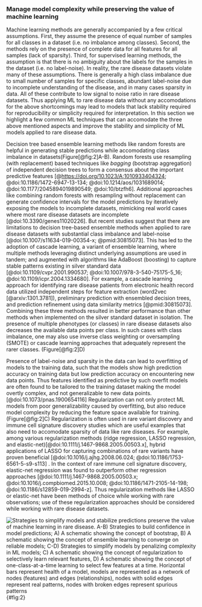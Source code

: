 ### Manage model complexity while preserving the value of machine learning


<!-- TODO: stick to one example method of each approach so that we get to describe why we need to use it --->

Machine learning methods are generally accompanied by a few critical assumptions. 
First, they assume the presence of equal number of samples for all classes in a dataset (i.e. no imbalance among classes). 
Second, the methods rely on the presence of complete data for all features for all samples (lack of sparsity).
Third, for supervised learning methods, the assumption is that there is no ambiguity about the labels for the samples in the dataset (i.e. no label-noise).
In reality, the rare disease datasets violate many of these assumptions.
There is generally a high class imbalance due to small number of samples for specific classes, abundant label-noise due to incomplete understanding of the disease, and in many cases sparsity in data.
All of these contribute to low signal to noise ratio in rare disease datasets.
Thus applying ML to rare disease data without any accomodations for the above shortcomings may lead to models that lack stability required for reproducibility or simplicity required for interpretation.
In this section we highlight a few common ML techniques that can accomodate the three above mentioned aspects and improve the stability and simplicity of ML models applied to rare disease data.

Decision tree based ensemble learning methods like random forests are helpful in generating stable predictions while accomodating class imbalance in datasets(Figure[@fig:2]A-B).
Random forests use resampling (with replacement) based techniques like _bagging_ (bootstrap aggregation) of independent decision trees to form a consensus about the important predictive features [@https://doi.org/10.1023/A:1010933404324; @doi:10.1186/1472-6947-13-134; @doi:10.1214/aos/1031689014; @doi:10.1177/2045894019890549; @doi:10/btzfh6]. 
Additional approaches like combining random forests with resampling without replacement can generate confidence intervals for the model predictions by iteratively exposing the models to incomplete datasets, mimicking real world cases where most rare disease datasets are incomplete [@doi:10.3390/genes11020226].
But recent studies suggest that there are limitations to decision tree-based ensemble methods when applied to rare disease datasets with substantial class imbalance and label-noise [@doi:10.1007/s11634-019-00354-x; @pmid:30815073]. 
This has led to the adoption of cascade learning, a variant of ensemble learning, where multiple methods leveraging distinct underlying assumptions are used in tandem; and augmented with algorithms like AdaBoost (boosting) to capture stable patterns existing in silver standard data [@doi:10.1109/cvpr.2001.990537; @doi:10.1007/978-3-540-75175-5_16; @doi:10.1109/icpr.2004.1334680]. 
For example, a cascade learning approach for identifying rare disease patients from electronic health record data utilized independent steps for feature extraction (word2vec [@arxiv:1301.3781]), preliminary prediction with ensembled decision trees, and prediction refinement using data similarity metrics [@pmid:30815073]. 
Combining these three methods resulted in better performance than other methods when implemented on the silver standard dataset in isolation.
The presence of multiple phenotypes (or classes) in rare disease datasets also decreases the available data points per class. 
In such cases with class imbalance, one may also use inverse class weighting or oversampling (SMOTE) or cascade learning approaches that adequately represent the rarer classes. (Figure[@fig:2]D)

Presence of label-noise and sparsity in the data can lead to overfitting of models to the training data, such that the models show high prediction accuracy on training data but low prediction accuracy on encountering new data points. 
Thus features identified as predictive by such overfit models are often found to be tailored to the training dataset making the model overtly complex, and not generalizable to new data points. [@doi:10.1073/pnas.1900654116]
Regularization can not only protect ML models from poor generalizability caused by overfitting, but also reduce model complexity by reducing the feature space available for training. (Figure[@fig:2]C)
Regularization is often used in rare variant discovery and immune cell signature discovery studies which are useful examples that also need to accomodate sparsity of data like rare diseases.
For example, among various regularization methods (ridge regression, LASSO regression, and elastic-net)[@doi:10.1111/j.1467-9868.2005.00503.x], hybrid applications of LASSO for capturing combinations of rare variants have proven beneficial [@doi:10.1016/j.ajhg.2008.06.024; @doi:10.1186/1753-6561-5-s9-s113] .
In the context of rare immune cell signature discovery, elastic-net regression was found to outperform other regression approaches [@doi:10.1111/j.1467-9868.2005.00503.x; @doi:10.1016/j.compbiomed.2015.10.008; @doi:10.1186/1471-2105-14-198; @doi:10.1186/s12859-019-2994-z]. 
Thus regularization methods like LASSO or elastic-net have been methods of choice while working with rare observations; use of these regularization approaches should be considered while working with rare disease datasets. 


![Strategies to simplify models and stabilize predictions preserve the value of machine learning in rare disease. A-B) Strategies to build confidence in model predictions; A) A schematic showing the concept of bootstrap, B) A schematic showing the concept of ensemble learning to converge on reliable models; C-D) Strategies to simplify models by penalizing complexity in ML models; C) A schematic showing the concept of regularization to selectively learn relevant features, D) A schematic showing the concept of one-class-at-a-time learning to select few features at a time. Horizontal bars represent health of a model, models are represented as a network of nodes (features) and edges (relationships), nodes with solid edges represent real patterns, nodes with broken edges represent spurious patterns](images/figures/pdfs/statistical-techniques.png){#fig:2}
